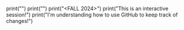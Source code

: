 print("<Alexia Romine>")
print("<F24 COP2002.0M1: PROGRAM LOGIC>")
print("<FALL 2024>")
print("This is an interactive session!")
print("I'm understanding how to use GitHub to keep track of changes!")
